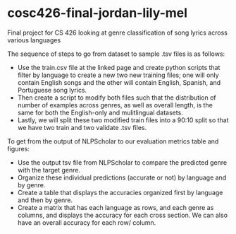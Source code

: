 # cosc426-final-jordan-lily-mel
Final project for CS 426 looking at genre classification of song lyrics across various languages

The sequence of steps to go from dataset to sample .tsv files is as follows:
- Use the train.csv file at the linked page and create python scripts that filter by language to create a new two new training files; one will only contain English songs and the other will contain English, Spanish, and Portuguese song lyrics.
- Then create a script to modify both files such that the distribution of number of examples across genres, as well as overall length, is the same for both the English-only and mulitlingual datasets.
- Lastly, we will split these two modified train files into a 90:10 split so that we have two train and two validate .tsv files.

To get from the output of NLPScholar to our evaluation metrics table and figures: 
- Use the output tsv file from NLPScholar to compare the predicted genre with the target genre.
- Organize these individual predictions (accurate or not) by language and by genre.
- Create a table that displays the accuracies organized first by language and then by genre.
- Create a matrix that has each language as rows, and each genre as columns, and displays the accuracy for each cross section. We can also have an overall accuracy for each row/ column.
